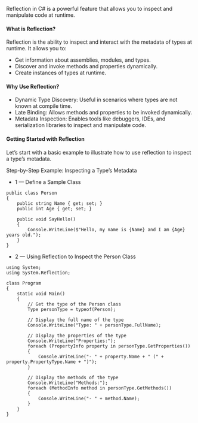 Reflection in C# is a powerful feature that allows you to inspect and manipulate code at runtime.

#### What is Reflection?
Reflection is the ability to inspect and interact with the metadata of types at runtime. It allows you to:

- Get information about assemblies, modules, and types.
- Discover and invoke methods and properties dynamically.
- Create instances of types at runtime.

#### Why Use Reflection?
- Dynamic Type Discovery: Useful in scenarios where types are not known at compile time.
- Late Binding: Allows methods and properties to be invoked dynamically.
- Metadata Inspection: Enables tools like debuggers, IDEs, and serialization libraries to inspect and manipulate code.

#### Getting Started with Reflection
Let’s start with a basic example to illustrate how to use reflection to inspect a type’s metadata.

Step-by-Step Example: Inspecting a Type’s Metadata
- 1 — Define a Sample Class
```
public class Person
{
    public string Name { get; set; }
    public int Age { get; set; }

    public void SayHello()
    {
        Console.WriteLine($"Hello, my name is {Name} and I am {Age} years old.");
    }
}
```
- 2 — Using Reflection to Inspect the Person Class
```
using System;
using System.Reflection;

class Program
{
    static void Main()
    {
        // Get the type of the Person class
        Type personType = typeof(Person);

        // Display the full name of the type
        Console.WriteLine("Type: " + personType.FullName);

        // Display the properties of the type
        Console.WriteLine("Properties:");
        foreach (PropertyInfo property in personType.GetProperties())
        {
            Console.WriteLine("- " + property.Name + " (" + property.PropertyType.Name + ")");
        }

        // Display the methods of the type
        Console.WriteLine("Methods:");
        foreach (MethodInfo method in personType.GetMethods())
        {
            Console.WriteLine("- " + method.Name);
        }
    }
}
```
